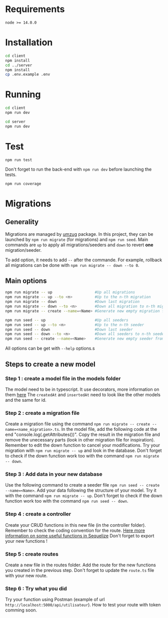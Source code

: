 # Requirements

```
node >= 14.0.0
```

# Installation

```bash
cd client
npm install
cd ../server
npm install
cp .env.example .env
```

# Running

```bash
cd client
npm run dev
```

```bash
cd server
npm run dev
```

# Test 

```
npm run test 
```

Don't forget to run the back-end with `npm run dev` before launching the tests. 

```
npm run coverage
```

# Migrations

## Generality

Migrations are managed by [umzug](https://github.com/sequelize/umzug) package. In this project, they can be launched by `npm run migrate` (for migrations) and `npm run seed`. Main commands are `up` to apply all migrations/seeders and `down` to revert **one** migration/seeder.

To add option, it needs to add `--` after the commande. For example, rollback all migrations can be done with `npm run migrate -- down --to 0`.

## Main options

```sh
npm run migrate -- up                   #Up all migrations
npm run migrate -- up --to <n>          #Up to the n-th migration
npm run migrate -- down                 #Down last migration
npm run migrate -- down --to <n>        #Down all migration to n-th migration
npm run migrate -- create --name=<Name> #Generate new empty migration from template

npm run seed -- up                      #Up all seeders
npm run seed -- up --to <n>             #Up to the n-th seeder
npm run seed -- down                    #Down last seeder
npm run seed -- down --to <n>           #Down all seeders to n-th seeder
npm run seed -- create --name=<Name>    #Generate new empty seeder from template
```

All options can be get with `--help` options.s


## Steps to create a new model 
### Step 1 : create a model file in the models folder 

The model need to be in typescript.
It use decorators, more information on them [here](https://www.npmjs.com/package/sequelize-typescript) 
The `createdAt` and `insertedAt` need to look like the other models and the same for id. 

### Step 2 : create a migration file 

Create a migration file using the command `npm run migrate -- create --name=<name_migration>.ts`.
In the model file, add the following code at the end "console.log(<yourmodel>.getAttributes())".
Copy the result in the migration file and remove the unecessary parts (look in other migration file for inspiration).
Remember to edit the down function to cancel your modifications. 
Try your migration with `npm run migrate -- up` and look in the database.
Don't forget to check if the down function work too with the command `npm run migrate -- down`.

### Step 3 : Add data in your new database

Use the following command to create a seeder file `npm run seed -- create --name=<Name>`.
Add your data following the structure of your model. 
Try it with the command `npm run migrate -- up`. 
Don't forget to check if the down function work too with the command `npm run seed -- down`.

### Step 4 : create a controller 

Create your CRUD functions in this new file (in the controller folder).
Remember to check the coding convention for the route. 
[Here more information on some useful functions in Sequelize](https://sequelize.org/docs/v6/core-concepts/model-querying-basics/)
Don't forget to export your new functions !

### Step 5 : create routes

Create a new file in the routes folder. 
Add the route for the new functions you created in the previous step. 
Don't forget to update the `route.ts` file with your new route. 

### Step 6 : Try what you did 

Try your function using Postman (example of url `http://localhost:5000/api/utilisateur`).
How to test your route with token comming soon. 

